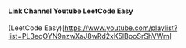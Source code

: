 #### Link Channel Youtube LeetCode Easy

(LeetCode Easy)[https://www.youtube.com/playlist?list=PL3eqOYN9nzwXaJ8wRd2xK5lBpoSrShVWm]
